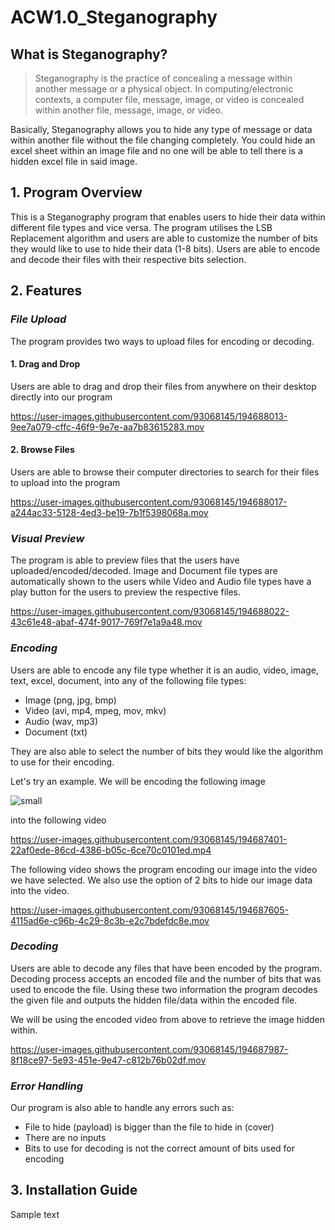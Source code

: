 # ACW1.0_Steganography

## What is Steganography?
> Steganography is the practice of concealing a message within another message or a physical object. In computing/electronic contexts, a computer file, message, image, or video is concealed within another file, message, image, or video.

Basically, Steganography allows you to hide any type of message or data within another file without the file changing completely. You could hide an excel sheet within an image file and no one will be able to tell there is a hidden excel file in said image.

## 1. Program Overview 
This is a Steganography program that enables users to hide their data within different file types and vice versa. The program utilises the LSB Replacement algorithm and users are able to customize the number of bits they would like to use to hide their data (1-8 bits). Users are able to encode and decode their files with their respective bits selection. 

## 2. Features

### *File Upload*
The program provides two ways to upload files for encoding or decoding. 

#### 1. Drag and Drop
Users are able to drag and drop their files from anywhere on their desktop directly into our program

https://user-images.githubusercontent.com/93068145/194688013-9ee7a079-cffc-46f9-9e7e-aa7b83615283.mov


#### 2. Browse Files
Users are able to browse their computer directories to search for their files to upload into the program

https://user-images.githubusercontent.com/93068145/194688017-a244ac33-5128-4ed3-be19-7b1f5398068a.mov


### *Visual Preview*
The program is able to preview files that the users have uploaded/encoded/decoded. Image and Document file types are automatically shown to the users while Video and Audio file types have a play button for the users to preview the respective files.

https://user-images.githubusercontent.com/93068145/194688022-43c61e48-abaf-474f-9017-769f7e1a9a48.mov



### *Encoding*
Users are able to encode any file type whether it is an audio, video, image, text, excel, document, into any of the following file types: 

- Image (png, jpg, bmp)
- Video (avi, mp4, mpeg, mov, mkv)
- Audio (wav, mp3)
- Document (txt)

They are also able to select the number of bits they would like the algorithm to use for their encoding. 

Let's try an example. We will be encoding the following image

![small](https://user-images.githubusercontent.com/93068145/194687381-1a8e4c6f-fb40-45bc-be42-3cd389ec4c3e.jpg)

into the following video

https://user-images.githubusercontent.com/93068145/194687401-22af0ede-86cd-4386-b05c-6ce70c0101ed.mp4

The following video shows the program encoding our image into the video we have selected. We also use the option of 2 bits to hide our image data into the video.

https://user-images.githubusercontent.com/93068145/194687605-4115ad6e-c96b-4c29-8c3b-e2c7bdefdc8e.mov


### *Decoding*
Users are able to decode any files that have been encoded by the program. Decoding process accepts an encoded file and the number of bits that was used to encode the file. Using these two information the program decodes the given file and outputs the hidden file/data within the encoded file.

We will be using the encoded video from above to retrieve the image hidden within.

https://user-images.githubusercontent.com/93068145/194687987-8f18ce97-5e93-451e-9e47-c812b76b02df.mov


### *Error Handling*
Our program is also able to handle any errors such as:

- File to hide (payload) is bigger than the file to hide in (cover)
- There are no inputs
- Bits to use for decoding is not the correct amount of bits used for encoding

## 3. Installation Guide
Sample text


